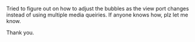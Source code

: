 Tried to figure out on how to adjust the bubbles as the view port changes instead of using multiple media queiries. If anyone knows how, plz let me know.

Thank you.